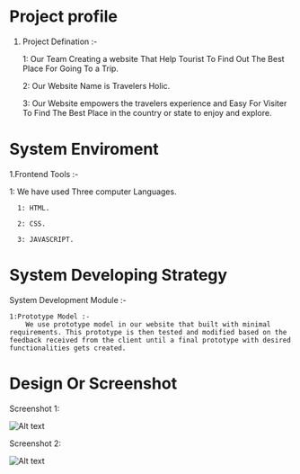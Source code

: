 # Project profile
1. Project Defination :-

   1: Our Team Creating a website That Help Tourist To Find Out The Best Place For Going To a Trip.

   2: Our Website Name is Travelers Holic.

   3: Our Website empowers the travelers experience and  Easy For Visiter To Find The Best Place in the country or state to enjoy and explore. 

# System Enviroment
1.Frontend Tools  :-
     
   1: We have used Three  computer Languages.

      1: HTML.

      2: CSS.

      3: JAVASCRIPT.

# System Developing Strategy
  System Development Module :-

    1:Prototype Model :-
        We use prototype model in our website that built with minimal requirements. This prototype is then tested and modified based on the feedback received from the client until a final prototype with desired functionalities gets created.

# Design Or Screenshot

Screenshot 1:

![Alt text](img..jpeg "a title")

Screenshot 2:

![Alt text](new1.jpeg "a title")




